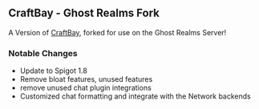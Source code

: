 ## CraftBay - Ghost Realms Fork
A Version of [CraftBay](), forked for use on the Ghost Realms Server!

### Notable Changes
* Update to Spigot 1.8
* Remove bloat features, unused features
* remove unused chat plugin integrations
* Customized chat formatting and integrate with the Network backends
